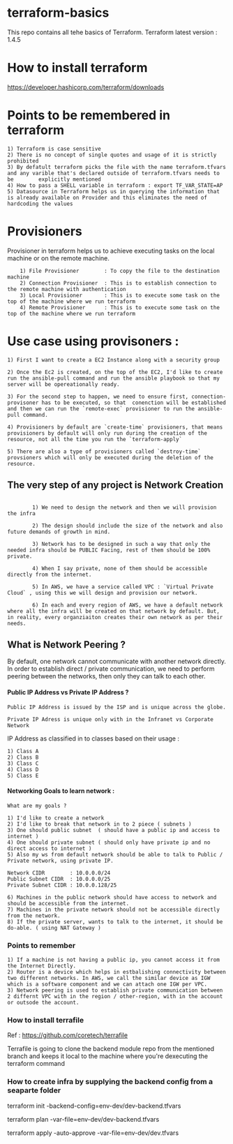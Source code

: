 # terraform-basics

This repo contains all tehe basics of Terraform.
Terraform latest version : 1.4.5

# How to install terraform

https://developer.hashicorp.com/terraform/downloads

# Points to be remembered in terraform

    1) Terraform is case sensitive 
    2) There is no concept of single quotes and usage of it is strictly prohibited
    3) By defatult terraform picks the file with the name terraform.tfvars and any varible that's declared outside of terraform.tfvars needs to be        explicitly mentioned
    4) How to pass a SHELL variable in terraform : export TF_VAR_STATE=AP
    5) Datasource in Terraform helps us in querying the information that is already available on Provider and this eliminates the need of hardcoding the values


# Provisioners

Provisioner in terraform helps us to achieve executing tasks on the local machine or on the remote machine.


        1) File Provisioner        : To copy the file to the destination machine 
        2) Connection Provisioner  : This is to establish connection to the remote machine with authentication
        3) Local Provisioner       : This is to execute some task on the top of the machine where we run terraform
        4) Remote Provisioner      : This is to execute some task on the top of the machine where we run terraform


# Use case using provisoners :

    1) First I want to create a EC2 Instance along with a security group

    2) Once the Ec2 is created, on the top of the EC2, I'd like to create run the ansible-pull command and run the ansible playbook so that my server will be opereationally ready.

    3) For the second step to happen, we need to ensure first, connection-provisoner has to be executed, so that  conenction will be established and then we can run the `remote-exec` provisioner to run the ansible-pull command.

    4) Provisioners by default are `create-time` provisioners, that means provisioners by default will only run during the creation of the resource, not all the time you run the `terraform-apply`

    5) There are also a type of provisioners called `destroy-time` provsioners which will only be executed during the deletion of the resource.

##  The very step of any project is Network Creation
````

        1) We need to design the network and then we will provision the infra 

        2) The design should include the size of the network and also future demands of growth in mind.

        3) Network has to be designed in such a way that only the needed infra should be PUBLIC Facing, rest of them should be 100% private.

        4) When I say private, none of them should be accessible directly from the internet.

        5) In AWS, we have a service called VPC : `Virtual Private Cloud` , using this we will design and provision our network.

        6) In each and every region of AWS, we have a default network where all the infra will be created on that network by default. But, in reality, every organziaiton creates their own network as per their needs.
````

##   What is Network Peering ?

By default, one network cannot communicate with another network directly. In order to establish direct / private communication, we need to perform peering between the networks, then only they can talk to each other.

#### Public IP Address vs Private IP Address ?

    Public IP Address is issued by the ISP and is unique across the globe.

    Private IP Adress is unique only with in the Infranet vs Corporate Network 


IP Address as classified in to classes based on their usage :

    1) Class A
    2) Class B
    3) Class C
    4) Class D
    5) Class E


#### Networking Goals to learn network :

    What are my goals ?

    1) I'd like to create a network 
    2) I'd like to break that network in to 2 piece ( subnets )
    3) One should public subnet  ( should have a public ip and access to internet )
    4) One should private subnet ( should only have private ip and no direct access to internet )
    5) Also my ws from default network should be able to talk to Public / Private network, using private IP.

    Network CIDR        : 10.0.0.0/24 
    Public Subnet CIDR  : 10.0.0.0/25
    Private Subnet CIDR : 10.0.0.128/25

    6) Machines in the public network should have access to network and should be accessible from the internet.
    7) Machines in the private network should not be accessible directly from the network.
    8) If the private server, wants to talk to the internet, it should be do-able. ( using NAT Gateway )


### Points to remember

    1) If a machine is not having a public ip, you cannot access it from the Internet Directly.
    2) Router is a device which helps in estbalishing connectivity between two different networks. In AWS, we call the similar device as IGW which is a software component and we can attach one IGW per VPC.
    3) Network peering is used to establish private communication between 2 differnt VPC with in the region / other-region, with in the account or outsode the account.

### How to install terrafile

Ref : https://github.com/coretech/terrafile

Terrafile is going to clone the backend module repo from the mentioned branch and keeps it local to the machine where you're dexecuting the terraform command


### How to create infra by supplying the backend config from a seaparte folder

terraform init -backend-config=env-dev/dev-backend.tfvars

terraform plan -var-file=env-dev/dev-backend.tfvars

terraform apply -auto-approve -var-file=env-dev/dev.tfvars